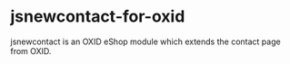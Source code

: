 # jsnewcontact-for-oxid
jsnewcontact is an OXID eShop module which extends the contact page from OXID.
